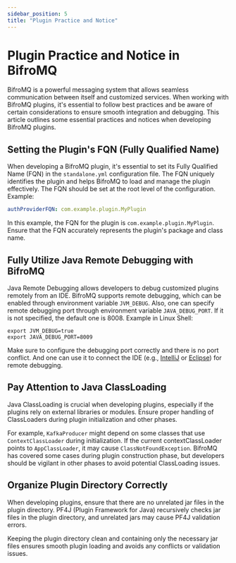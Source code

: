```yaml
---
sidebar_position: 5
title: "Plugin Practice and Notice"
---
```

# Plugin Practice and Notice in BifroMQ
BifroMQ is a powerful messaging system that allows seamless communication between itself and customized services. 
When working with BifroMQ plugins, it's essential to follow best practices and be aware of certain considerations 
to ensure smooth integration and debugging. This article outlines some essential practices and notices when developing 
BifroMQ plugins.

## Setting the Plugin's FQN (Fully Qualified Name)
When developing a BifroMQ plugin, it's essential to set its Fully Qualified Name (FQN) in the `standalone.yml`
configuration file. The FQN uniquely identifies the plugin and helps BifroMQ to load and manage the plugin effectively.
The FQN should be set at the root level of the configuration.
Example:
```yaml
authProviderFQN: com.example.plugin.MyPlugin
```
In this example, the FQN for the plugin is `com.example.plugin.MyPlugin`. 
Ensure that the FQN accurately represents the plugin's package and class name.
## Fully Utilize Java Remote Debugging with BifroMQ
Java Remote Debugging allows developers to debug customized plugins remotely from an IDE. 
BifroMQ supports remote debugging, which can be enabled through environment variable `JVM_DEBUG`. Also, one can specify
remote debugging port through environment variable `JAVA_DEBUG_PORT`. If it is not specified, the default one is 8008.
Example in Linux Shell:
```shell
export JVM_DEBUG=true
export JAVA_DEBUG_PORT=8009
```
Make sure to configure the debugging port correctly and there is no port conflict. And one can use it to connect 
the IDE (e.g., [IntelliJ](https://www.jetbrains.com/help/idea/tutorial-remote-debug.html) 
or [Eclipse](https://www.eclipse.org/community/eclipse_newsletter/2017/june/article1.php)) for remote debugging.
## Pay Attention to Java ClassLoading
Java ClassLoading is crucial when developing plugins, especially if the plugins rely on external libraries or modules. 
Ensure proper handling of ClassLoaders during plugin initialization and other phases.

For example, `KafkaProducer` might depend on some classes that use `ContextClassLoader` during initialization. If the 
current contextClassLoader points to `AppClassLoader`, it may cause `ClassNotFoundException`.
BifroMQ has covered some cases during plugin construction phase, but developers should be vigilant in other 
phases to avoid potential ClassLoading issues.
## Organize Plugin Directory Correctly
When developing plugins, ensure that there are no unrelated jar files in the plugin directory. 
PF4J (Plugin Framework for Java) recursively checks jar files in the plugin directory, and unrelated jars 
may cause PF4J validation errors.

Keeping the plugin directory clean and containing only the necessary jar files ensures smooth plugin loading and 
avoids any conflicts or validation issues.